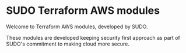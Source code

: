 # SUDO Terraform AWS modules

Welcome to Terraform AWS modules, developed by SUDO.

These modules are developed keeping security first approach as part of SUDO's commitment to making cloud more secure.
